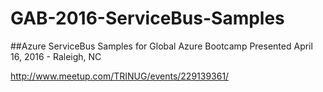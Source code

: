 # GAB-2016-ServiceBus-Samples
##Azure ServiceBus Samples for Global Azure Bootcamp
Presented April 16, 2016 - Raleigh, NC

http://www.meetup.com/TRINUG/events/229139361/
